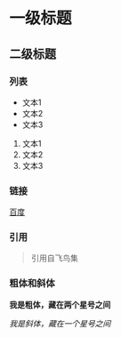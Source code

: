 # 一级标题
## 二级标题

### 列表
- 文本1
- 文本2
- 文本3

1. 文本1
2. 文本2
3. 文本3

### 链接
[百度](www.baidu.com)

### 引用
> 引用自飞鸟集

### 粗体和斜体
**我是粗体，藏在两个星号之间**

*我是斜体，藏在一个星号之间*
